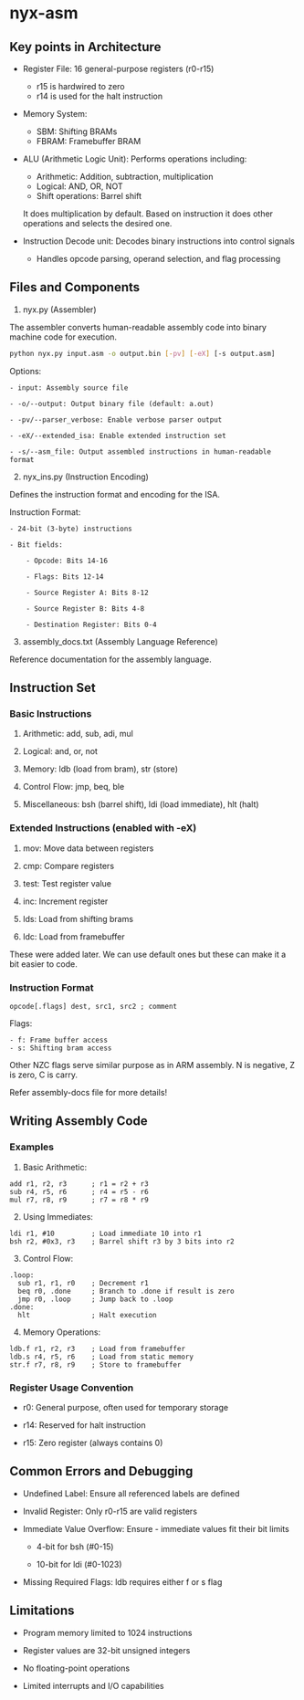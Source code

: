 # nyx-asm

## Key points in Architecture

* Register File: 16 general-purpose registers (r0-r15)
    - r15 is hardwired to zero
    - r14 is used for the halt instruction
* Memory System:
    - SBM: Shifting BRAMs
    - FBRAM: Framebuffer BRAM
* ALU (Arithmetic Logic Unit): Performs operations including:
    - Arithmetic: Addition, subtraction, multiplication
    - Logical: AND, OR, NOT
    - Shift operations: Barrel shift

    It does multiplication by default. Based on instruction it does other operations and selects the desired one.
* Instruction Decode unit: Decodes binary instructions into control signals
    - Handles opcode parsing, operand selection, and flag processing

## Files and Components

1. nyx.py (Assembler)

The assembler converts human-readable assembly code into binary machine code for execution.

```bash
python nyx.py input.asm -o output.bin [-pv] [-eX] [-s output.asm]
```
Options:

    - input: Assembly source file

    - -o/--output: Output binary file (default: a.out)

    - -pv/--parser_verbose: Enable verbose parser output

    - -eX/--extended_isa: Enable extended instruction set

    - -s/--asm_file: Output assembled instructions in human-readable format

2. nyx_ins.py (Instruction Encoding)

Defines the instruction format and encoding for the ISA.

Instruction Format:

    - 24-bit (3-byte) instructions

    - Bit fields:

        - Opcode: Bits 14-16

        - Flags: Bits 12-14

        - Source Register A: Bits 8-12

        - Source Register B: Bits 4-8

        - Destination Register: Bits 0-4

3. assembly_docs.txt (Assembly Language Reference)

Reference documentation for the assembly language.

## Instruction Set

### Basic Instructions

1. Arithmetic: add, sub, adi, mul

2. Logical: and, or, not

3. Memory: ldb (load from bram), str (store)

4. Control Flow: jmp, beq, ble

5. Miscellaneous: bsh (barrel shift), ldi (load immediate), hlt (halt)

### Extended Instructions (enabled with -eX)

1. mov: Move data between registers

2. cmp: Compare registers

3. test: Test register value

4. inc: Increment register

5. lds: Load from shifting brams

6. ldc: Load from framebuffer

These were added later. We can use default ones but these can make it a bit easier to code.

### Instruction Format

```
opcode[.flags] dest, src1, src2 ; comment
```

Flags:

    - f: Frame buffer access
    - s: Shifting bram access

Other NZC flags serve similar purpose as in ARM assembly. N is negative, Z is zero, C is carry.

Refer assembly-docs file for more details!

## Writing Assembly Code

### Examples

1. Basic Arithmetic:
```
add r1, r2, r3      ; r1 = r2 + r3
sub r4, r5, r6      ; r4 = r5 - r6
mul r7, r8, r9      ; r7 = r8 * r9
```

2. Using Immediates:

```
ldi r1, #10         ; Load immediate 10 into r1
bsh r2, #0x3, r3    ; Barrel shift r3 by 3 bits into r2
```

3. Control Flow:

```
.loop:
  sub r1, r1, r0    ; Decrement r1
  beq r0, .done     ; Branch to .done if result is zero
  jmp r0, .loop     ; Jump back to .loop
.done:
  hlt               ; Halt execution
```

4. Memory Operations:

```
ldb.f r1, r2, r3    ; Load from framebuffer
ldb.s r4, r5, r6    ; Load from static memory
str.f r7, r8, r9    ; Store to framebuffer
```

### Register Usage Convention

- r0: General purpose, often used for temporary storage

- r14: Reserved for halt instruction

- r15: Zero register (always contains 0)

## Common Errors and Debugging

* Undefined Label: Ensure all referenced labels are defined

* Invalid Register: Only r0-r15 are valid registers

* Immediate Value Overflow: Ensure - immediate values fit their bit limits

    - 4-bit for bsh (#0-15)

    - 10-bit for ldi (#0-1023)

* Missing Required Flags: ldb requires either f or s flag

## Limitations

- Program memory limited to 1024 instructions

- Register values are 32-bit unsigned integers

- No floating-point operations

- Limited interrupts and I/O capabilities
